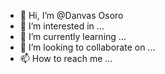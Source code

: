 - 👋 Hi, I’m @Danvas Osoro
- 👀 I’m interested in ...
- 🌱 I’m currently learning ...
- 💞️ I’m looking to collaborate on ...
- 📫 How to reach me ...

<!---
Danvas Osoro/Danvas Osoro is a ✨ special ✨ repository because its `README.md` (this file) appears on your GitHub profile.
You can click the Preview link to take a look at your changes.
--->
